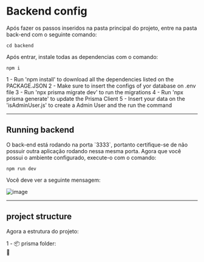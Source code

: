 <h1>Backend config</h1>
Após fazer os passos inseridos na pasta principal do projeto, entre na pasta back-end com o seguinte comando:

```cd backend```

Após entrar, instale todas as dependencias com o comando:

```npm i```

1 - Run 'npm install' to download all the dependencies listed on the PACKAGE.JSON
2 - Make sure to insert the configs of yor database on .env file
3 - Run 'npx prisma migrate dev' to run the migrations
4 - Run 'npx prisma generate' to update the Prisma Client
5 - Insert your data on the 'isAdminUser.js' to create a Admin User and the run the command

<hr>

<h2>Running backend</h2>
O back-end está rodando na porta `3333`, portanto certifique-se de não possuir outra aplicação rodando nessa mesma porta.
Agora que você possui o ambiente configurado, execute-o com o comando:

```npm run dev```

Você deve ver a seguinte mensagem: 

![image](https://github.com/Xugnon/tatto_studio/assets/85856491/e96be6c1-e7f5-4329-9d3d-0cb775dc2a7e)

<hr>

<h2>project structure</h2>


Agora a estrutura do projeto:

1 - 📦 prisma folder:<br>
📄
